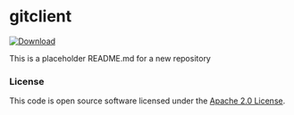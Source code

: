
# gitclient

[ ![Download](https://api.bintray.com/packages/hmrc/releases/gitclient/images/download.svg) ](https://bintray.com/hmrc/releases/gitclient/_latestVersion)

This is a placeholder README.md for a new repository

### License

This code is open source software licensed under the [Apache 2.0 License]("http://www.apache.org/licenses/LICENSE-2.0.html").
    
